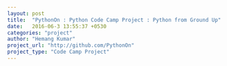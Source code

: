 ```yaml
---
layout: post
title:  "PythonOn : Python Code Camp Project : Python from Ground Up"
date:   2016-06-3 13:55:37 +0530
categories: "project"
author: "Hemang Kumar"
project_url: "http://github.com/PythonOn"
project_type: "Code Camp Project"
---
```

